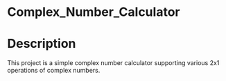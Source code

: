 # Complex_Number_Calculator

# Description
This project is a simple complex number calculator supporting various 2x1 operations of complex numbers. 